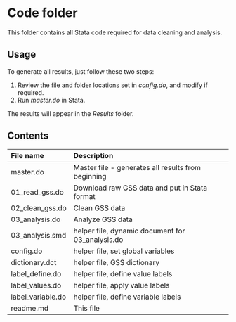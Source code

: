 # Code folder

This folder contains all Stata code required for data cleaning
and analysis.

## Usage

To generate all results, just follow these two steps:

1. Review the file and folder locations set in *config.do*, and modify if
   required.
2. Run *master.do* in Stata.

The results will appear in the *Results* folder.

## Contents

| File name         |  Description                                       |
|:------------------|:---------------------------------------------------|
| master.do         | Master file - generates all results from beginning |
| 01_read_gss.do    | Download raw GSS data and put in Stata format      |
| 02_clean_gss.do   | Clean GSS data                                     |
| 03_analysis.do    | Analyze GSS data                                   |
| 03_analysis.smd   | helper file, dynamic document for 03_analysis.do   |
| config.do         | helper file, set global variables                  |
| dictionary.dct    | helper file, GSS dictionary                        |
| label_define.do   | helper file, define value labels                   |
| label_values.do   | helper file, apply value labels                    |
| label_variable.do | helper file, define variable labels                |
| readme.md         | This file                                          |